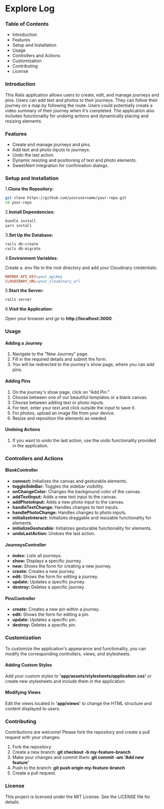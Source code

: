 <h1>Explore Log</h1>

<h3>Table of Contents</h3>

- Introduction
- Features
- Setup and Installation
- Usage
- Controllers and Actions
- Customization
- Contributing
- License

<h3>Introduction</h3>

This Rails application allows users to create, edit, and manage journeys and pins. Users can add text and photos to their journeys. They can follow their journey on a map by following the route. Users could potentially create a video summary of their journey when it's completed. The application also includes functionality for undoing actions and dynamically placing and resizing elements.

<h3>Features</h3>

- Create and manage journeys and pins.
- Add text and photo inputs to journeys.
- Undo the last action.
- Dynamic resizing and positioning of text and photo elements.
- SweetAlert integration for confirmation dialogs.

<h3>Setup and Installation</h3>

1.**Clone the Repository:**

```bash
git clone https://github.com/yourusername/your-repo.git
cd your-repo
```

2.**Install Dependencies:**

```bash
bundle install
yarn install
```
3.**Set Up the Database:**

```bash
rails db:create
rails db:migrate
```

4.**Environment Variables:**

Create a .env file in the root directory and add your Cloudinary credentials:

```makefile
MAPBOX_API_KEY=your_apikey
CLOUDINARY_URL=your_cloudinary_url
```

5.**Start the Server:**

```bash
rails server
```

6.**Visit the Application:**

Open your browser and go to **http://localhost:3000**.

<h3>Usage</h3>

<h4>Adding a Journey</h4>

1. Navigate to the "New Journey" page.
2. Fill in the required details and submit the form.
3. You will be redirected to the journey's show page, where you can add pins.

<h4>Adding Pins</h4>

1. On the journey's show page, click on "Add Pin."
2. Choose between one of our beautiful templates or a blank canvas.
3. Choose between adding text or photo inputs.
4. For text, enter your text and click outside the input to save it.
5. For photos, upload an image file from your device.
6. Resize and reposition the elements as needed.

<h4>Undoing Actions</h4>

1. If you want to undo the last action, use the undo functionality provided in the application.

<h3>Controllers and Actions</h4>

<h4>BlankController</h4>

- **connect:** Initializes the canvas and gesturable elements.
- **toggleSideBar:** Toggles the sidebar visibility.
- **onChangeColor:** Changes the background color of the canvas.
- **addTextInput:** Adds a new text input to the canvas.
- **addPhotoInput:** Adds a new photo input to the canvas.
- **handleTextChange:** Handles changes to text inputs.
- **handlePhotoChange:** Handles changes to photo inputs.
- **initializeInteract:** Initializes draggable and resizable functionality for elements.
- **initializeGesturable:** Initializes gesturable functionality for elements.
- **undoLastAction:** Undoes the last action.

<h4>JourneysController</h4>

- **index:** Lists all journeys.
- **show:** Displays a specific journey.
- **new:** Shows the form for creating a new journey.
- **create:** Creates a new journey.
- **edit:** Shows the form for editing a journey.
- **update:** Updates a specific journey.
- **destroy:** Deletes a specific journey.
  
<h4>PinsController</h4>

- **create:** Creates a new pin within a journey.
- **edit:** Shows the form for editing a pin.
- **update:** Updates a specific pin.
- **destroy:** Deletes a specific pin.

<h3>Customization</h3>

To customize the application's appearance and functionality, you can modify the corresponding controllers, views, and stylesheets.

<h4>Adding Custom Styles</h4>
Add your custom styles to <strong>'app/assets/stylesheets/application.css'</strong> or create new stylesheets and include them in the application.

<h4>Modifying Views</h4>
Edit the views located in <strong>'app/views'</strong> to change the HTML structure and content displayed to users.

<h3>Contributing</h3>

Contributions are welcome! Please fork the repository and create a pull request with your changes.

1. Fork the repository.
2. Create a new branch: **git checkout -b my-feature-branch**
3. Make your changes and commit them: **git commit -am 'Add new feature'**
4. Push to the branch: **git push origin my-feature-branch**
5. Create a pull request.
   
<h3>License</h3>

This project is licensed under the MIT License. See the LICENSE file for details.


